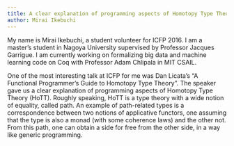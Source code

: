 ```yaml
---
title: A clear explanation of programming aspects of Homotopy Type Theory
author: Mirai Ikebuchi
---
```


My name is Mirai Ikebuchi, a student volunteer for ICFP 2016. I am
a master’s student in Nagoya University supervised by Professor
Jacques Garrigue. I am currently working on formalizing big data and
machine learning code on Coq with Professor Adam Chlipala in MIT
CSAIL.

One of the most interesting talk at ICFP for me was Dan Licata’s “A
Functional Programmer’s Guide to Homotopy Type Theory”. The speaker
gave us a clear explanation of programming aspects of Homotopy
Type Theory (HoTT). Roughly speaking, HoTT is a type theory with
a wide notion of equality, called path. An example of path-related
types is a correspondence between two notions of applicative functors,
one assuming that the type is also a monad (with some coherence laws)
and the other not. From this path, one can obtain a side for free from
the other side, in a way like generic programming.